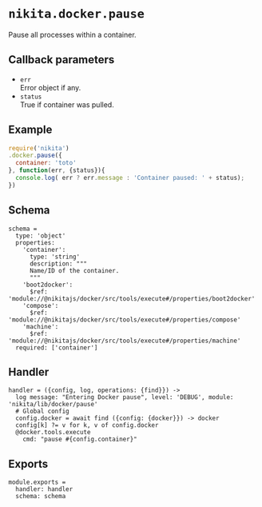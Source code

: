 
# `nikita.docker.pause`

Pause all processes within a container.

## Callback parameters

* `err`   
  Error object if any.
* `status`   
  True if container was pulled.

## Example

```javascript
require('nikita')
.docker.pause({
  container: 'toto'
}, function(err, {status}){
  console.log( err ? err.message : 'Container paused: ' + status);
})
```

## Schema

    schema =
      type: 'object'
      properties:
        'container':
          type: 'string'
          description: """
          Name/ID of the container.
          """
        'boot2docker':
          $ref: 'module://@nikitajs/docker/src/tools/execute#/properties/boot2docker'
        'compose':
          $ref: 'module://@nikitajs/docker/src/tools/execute#/properties/compose'
        'machine':
          $ref: 'module://@nikitajs/docker/src/tools/execute#/properties/machine'
      required: ['container']

## Handler

    handler = ({config, log, operations: {find}}) ->
      log message: "Entering Docker pause", level: 'DEBUG', module: 'nikita/lib/docker/pause'
      # Global config
      config.docker = await find ({config: {docker}}) -> docker
      config[k] ?= v for k, v of config.docker
      @docker.tools.execute
        cmd: "pause #{config.container}"

## Exports

    module.exports =
      handler: handler
      schema: schema

